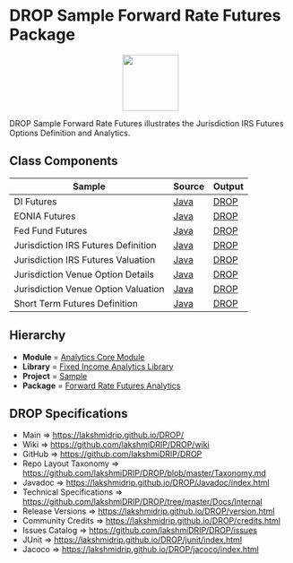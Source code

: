 # DROP Sample Forward Rate Futures Package

<p align="center"><img src="https://github.com/lakshmiDRIP/DROP/blob/master/DRIP_Logo.gif?raw=true" width="100"></p>

DROP Sample Forward Rate Futures illustrates the Jurisdiction IRS Futures Options Definition and Analytics.


## Class Components

 |                Sample               | Source | Output |
 |-------------------------------------|--------|--------|
 | DI Futures                          | [Java](https://github.com/lakshmiDRIP/DROP/tree/master/src/main/java/org/drip/sample/forwardratefutures/DIFutures.java) | [DROP](https://github.com/lakshmiDRIP/DROP/blob/master/drop/org/drip/sample/forwardratefutures/DIFutures.drop) |
 | EONIA Futures                       | [Java](https://github.com/lakshmiDRIP/DROP/tree/master/src/main/java/org/drip/sample/forwardratefutures/EONIAFutures.java) | [DROP](https://github.com/lakshmiDRIP/DROP/blob/master/drop/org/drip/sample/forwardratefutures/EONIAFutures.drop) |
 | Fed Fund Futures                    | [Java](https://github.com/lakshmiDRIP/DROP/tree/master/src/main/java/org/drip/sample/forwardratefutures/FedFundFutures.java) | [DROP](https://github.com/lakshmiDRIP/DROP/blob/master/drop/org/drip/sample/forwardratefutures/FedFundFutures.drop) |
 | Jurisdiction IRS Futures Definition | [Java](https://github.com/lakshmiDRIP/DROP/tree/master/src/main/java/org/drip/sample/forwardratefutures/JurisdictionIRSFuturesDefinition.java) | [DROP](https://github.com/lakshmiDRIP/DROP/blob/master/drop/org/drip/sample/forwardratefutures/JurisdictionIRSFuturesDefinition.drop) |
 | Jurisdiction IRS Futures Valuation  | [Java](https://github.com/lakshmiDRIP/DROP/tree/master/src/main/java/org/drip/sample/forwardratefutures/JurisdictionIRSFuturesValuation.java) | [DROP](https://github.com/lakshmiDRIP/DROP/blob/master/drop/org/drip/sample/forwardratefutures/JurisdictionIRSFuturesValuation.drop) |
 | Jurisdiction Venue Option Details   | [Java](https://github.com/lakshmiDRIP/DROP/tree/master/src/main/java/org/drip/sample/forwardratefutures/JurisdictionVenueOptionDetails.java) | [DROP](https://github.com/lakshmiDRIP/DROP/blob/master/drop/org/drip/sample/forwardratefutures/JurisdictionVenueOptionDetails.drop) |
 | Jurisdiction Venue Option Valuation | [Java](https://github.com/lakshmiDRIP/DROP/tree/master/src/main/java/org/drip/sample/forwardratefutures/JurisdictionVenueOptionValuation.java) | [DROP](https://github.com/lakshmiDRIP/DROP/blob/master/drop/org/drip/sample/forwardratefutures/JurisdictionVenueOptionValuation.drop) |
 | Short Term Futures Definition       | [Java](https://github.com/lakshmiDRIP/DROP/tree/master/src/main/java/org/drip/sample/forwardratefutures/ShortTermFuturesDefinition.java) | [DROP](https://github.com/lakshmiDRIP/DROP/blob/master/drop/org/drip/sample/forwardratefutures/ShortTermFuturesDefinition.drop) |


## Hierarchy

 <ul>
	<li><b>Module </b> = <a href = "https://github.com/lakshmiDRIP/DROP/tree/master/AnalyticsCore.md">Analytics Core Module</a></li>
	<li><b>Library</b> = <a href = "https://github.com/lakshmiDRIP/DROP/tree/master/FixedIncomeAnalyticsLibrary.md">Fixed Income Analytics Library</a></li>
	<li><b>Project</b> = <a href = "https://github.com/lakshmiDRIP/DROP/tree/master/src/main/java/org/drip/sample/README.md">Sample</a></li>
	<li><b>Package</b> = <a href = "https://github.com/lakshmiDRIP/DROP/tree/master/src/main/java/org/drip/sample/forwardratefutures/README.md">Forward Rate Futures Analytics</a></li>
 </ul>


## DROP Specifications

 * Main                     => https://lakshmidrip.github.io/DROP/
 * Wiki                     => https://github.com/lakshmiDRIP/DROP/wiki
 * GitHub                   => https://github.com/lakshmiDRIP/DROP
 * Repo Layout Taxonomy     => https://github.com/lakshmiDRIP/DROP/blob/master/Taxonomy.md
 * Javadoc                  => https://lakshmidrip.github.io/DROP/Javadoc/index.html
 * Technical Specifications => https://github.com/lakshmiDRIP/DROP/tree/master/Docs/Internal
 * Release Versions         => https://lakshmidrip.github.io/DROP/version.html
 * Community Credits        => https://lakshmidrip.github.io/DROP/credits.html
 * Issues Catalog           => https://github.com/lakshmiDRIP/DROP/issues
 * JUnit                    => https://lakshmidrip.github.io/DROP/junit/index.html
 * Jacoco                   => https://lakshmidrip.github.io/DROP/jacoco/index.html
